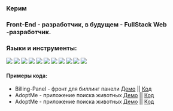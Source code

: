 ### Керим

<h3>Front-End - разработчик, в будущем - FullStack Web -разработчик.</h2>
  
<h3>Языки и инструменты:</h2>
<div style='width: 300px'>
  <img src="https://img.shields.io/badge/React-20232A?style=for-the-badge&logo=react&logoColor=61DAFB" />
  <img src="https://img.shields.io/badge/Redux-593D88?style=for-the-badge&logo=redux&logoColor=white" />
  <img src="https://img.shields.io/badge/JavaScript-323330?style=for-the-badge&logo=javascript&logoColor=F7DF1E" />
  <img src="https://img.shields.io/badge/eslint-3A33D1?style=for-the-badge&logo=eslint&logoColor=white" />
  <img src="https://img.shields.io/badge/prettier-1A2C34?style=for-the-badge&logo=prettier&logoColor=F7BA3E" />
  <img src="https://img.shields.io/badge/Material%20UI-007FFF?style=for-the-badge&logo=mui&logoColor=white" />
  <img src="https://img.shields.io/badge/npm-CB3837?style=for-the-badge&logo=npm&logoColor=white" />
  <img src="https://img.shields.io/badge/TypeScript-007ACC?style=for-the-badge&logo=typescript&logoColor=white" />
  <img src="https://img.shields.io/badge/firebase-ffca28?style=for-the-badge&logo=firebase&logoColor=black" />
  <img src="https://img.shields.io/badge/HTML5-E34F26?style=for-the-badge&logo=html5&logoColor=white" />
  <img src="https://img.shields.io/badge/CSS3-1572B6?style=for-the-badge&logo=css3&logoColor=white" />
  
</div>

<h4>Примеры кода:</h4>

<ul>
  <li>
    Billing-Panel - фронт для биллинг панели
    <a href=#>Демо</a>
    ||
    <a href=https://github.com/cptnkerim/Billing-Panel>Код</a>
  </li>
  <li>
    AdoptMe - приложение поиска животных
    <a href=#>Демо</a>
    ||
    <a href=#>Код</a>
  </li>
  <li>
    AdoptMe - приложение поиска животных
    <a href=#>Демо</a>
    ||
    <a href=#>Код</a>
  </li>
</ul>
